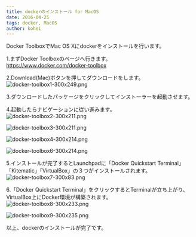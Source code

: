 ```yaml
---
title: dockerのインストール for MacOS
date: 2016-04-25
tags: docker, MacOS
author: kohei
---
```


Docker ToolboxでMac OS Xにdockerをインストールを行います。

1.まずDocker Toolboxのページへ行きます。<br>
https://www.docker.com/docker-toolbox


2.Download(Mac)ボタンを押してダウンロードをします。<br>
![docker-toolbox1-300x249.png](https://qiita-image-store.s3.amazonaws.com/0/82090/71cea7b3-8213-7410-c8c6-ff2ce6ec9a99.png)


3.ダウンロードしたパッケージをクリックしてインストーラーを起動させます。


4.起動したらナビゲーションに従い進みます。
![docker-toolbox2-300x211.png](https://qiita-image-store.s3.amazonaws.com/0/82090/95a753cc-9409-efe1-3c97-e3141dc88a00.png)

![docker-toolbox3-300x211.png](https://qiita-image-store.s3.amazonaws.com/0/82090/44be53e3-4788-3ae3-def9-2439c60aa2b2.png)

![docker-toolbox4-300x214.png](https://qiita-image-store.s3.amazonaws.com/0/82090/3f808694-d676-1ce8-aba2-2ff6d0940ac5.png)

![docker-toolbox6-300x214.png](https://qiita-image-store.s3.amazonaws.com/0/82090/fac6e78a-5e39-c63f-4449-6bfc3633d2f2.png)


5.インストールが完了するとLaunchpadに「Docker Quickstart Terminal」「Kitematic」「VirtualBox」の３つがインストールされます。
![docker-toolbox7-300x83.png](https://qiita-image-store.s3.amazonaws.com/0/82090/0a4784c9-dff8-7d7c-ed16-37bd7db04a17.png)


6.「Docker Quickstart Terminal」をクリックするとTerminalが立ち上がり、VirtualBox上にDocker環境が構築されます。
![docker-toolbox8-300x233.png](https://qiita-image-store.s3.amazonaws.com/0/82090/d2ed5332-439f-35eb-7730-1e1da9251b9d.png)

![docker-toolbox9-300x235.png](https://qiita-image-store.s3.amazonaws.com/0/82090/bd9974f9-dae7-122d-8385-38b80193e584.png)

以上、dockerのインストールが完了です。

